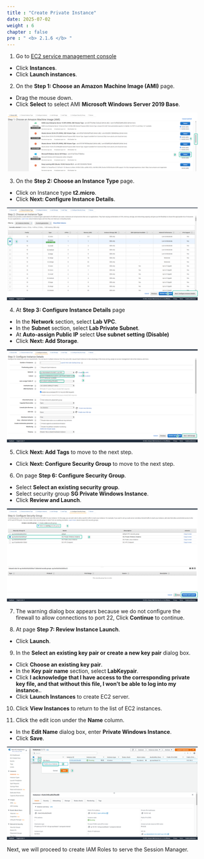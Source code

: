 ```yaml
---
title : "Create Private Instance"
date: 2025-07-02
weight : 6
chapter : false
pre : " <b> 2.1.6 </b> "
---
```


1. Go to [EC2 service management console](https://console.aws.amazon.com/ec2/v2/home)
  + Click **Instances**.
  + Click **Launch instances**.
  
2. On the **Step 1: Choose an Amazon Machine Image (AMI)** page.
  + Drag the mouse down.
  + Click **Select** to select AMI **Microsoft Windows Server 2019 Base**.
  
![EC2](/images/2.prerequisite/034-createec2.png)

3. On the **Step 2: Choose an Instance Type** page.
 + Click on Instance type **t2.micro**.
 + Click **Next: Configure Instance Details**.
 
![EC2](/images/2.prerequisite/029-createec2.png)

4. At **Step 3: Configure Instance Details** page
  + In the **Network** section, select **Lab VPC**.
  + In the **Subnet** section, select **Lab Private Subnet**.
  + At **Auto-assign Public IP** select **Use subnet setting (Disable)**
  + Click **Next: Add Storage**.

![EC2](/images/2.prerequisite/035-createec2.png)

5. Click **Next: Add Tags** to move to the next step.
  + Click **Next: Configure Security Group** to move to the next step.


6. On page **Step 6: Configure Security Group**.
  + Select **Select an existing security group**.
  + Select security group **SG Private Windows Instance**.
  + Click **Review and Launch**.

![EC2](/images/2.prerequisite/036-createec2.png)

7. The warning dialog box appears because we do not configure the firewall to allow connections to port 22, Click **Continue** to continue.

8. At page **Step 7: Review Instance Launch**.
  + Click **Launch**.

9. In the **Select an existing key pair or create a new key pair** dialog box.
  + Click **Choose an existing key pair**.
  + In the **Key pair name** section, select **LabKeypair**.
  + Click **I acknowledge that I have access to the corresponding private key file, and that without this file, I won't be able to log into my instance.**.
  + Click **Launch Instances** to create EC2 server.

10. Click **View Instances** to return to the list of EC2 instances.

11. Click the edit icon under the **Name** column.
  + In the **Edit Name** dialog box, enter **Private Windows Instance**.
  + Click **Save**.

![EC2](/images/2.prerequisite/033-createec2.png)

Next, we will proceed to create IAM Roles to serve the Session Manager.